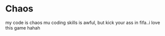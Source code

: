 # Chaos
my code is chaos
mu coding skills is awful, but kick your ass in fifa..i love this game hahah
